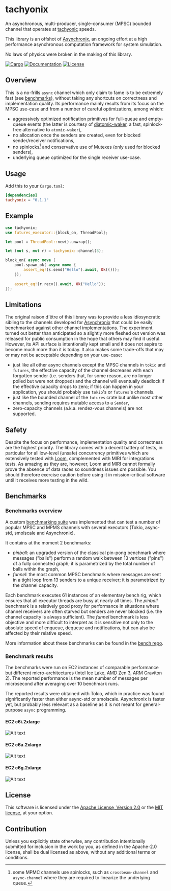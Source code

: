 # tachyonix

An asynchronous, multi-producer, single-consumer (MPSC) bounded channel
that operates at [tachyonic][tachyon] speeds.

This library is an offshot of [Asynchronix][asynchronix], an ongoing effort at a
high performance asynchronous computation framework for system simulation.

No laws of physics were broken in the making of this library.

[![Cargo](https://img.shields.io/crates/v/tachyonix.svg)](https://crates.io/crates/tachyonix)
[![Documentation](https://docs.rs/tachyonix/badge.svg)](https://docs.rs/tachyonix)
[![License](https://img.shields.io/badge/license-MIT%2FApache--2.0-blue.svg)](https://github.com/asynchronics/tachyonix#license)

[tachyon]: https://en.wikipedia.org/wiki/Tachyon

[asynchronix]: https://github.com/asynchronics/asynchronix

## Overview

This is a no-frills `async` channel which only claim to fame is to be extremely
fast (see [benchmarks](#benchmarks)), without taking any shortcuts on
correctness and implementation quality. Its performance mainly results from its
focus on the MPSC use-case and from a number of careful optimizations, among
which:

- aggressively optimized notification primitives for full-queue and
  empty-queue events (the latter is courtesy of
  [diatomic-waker][diatomic-waker], a fast, spinlock-free alternative to
  `atomic-waker`),
- no allocation once the senders are created, even for blocked sender/receiver
  notifications,
- no spinlocks[^spinlocks] and conservative use of Mutexes (only used for
  blocked senders),
- underlying queue optimized for the single receiver use-case.

[diatomic-waker]: https://github.com/asynchronics/diatomic-waker

[^spinlocks]: some MPMC channels use spinlocks, such as `crossbeam-channel` and
    `async-channel` where they are required to linearize the underlying queue.


## Usage

Add this to your `Cargo.toml`:

```toml
[dependencies]
tachyonix = "0.1.1"
```


## Example

```rust
use tachyonix;
use futures_executor::{block_on, ThreadPool};

let pool = ThreadPool::new().unwrap();

let (mut s, mut r) = tachyonix::channel(3);

block_on( async move {
    pool.spawn_ok( async move {
        assert_eq!(s.send("Hello").await, Ok(()));
    });
    
    assert_eq!(r.recv().await, Ok("Hello"));
});
```


## Limitations

The original raison d'être of this library was to provide a less idiosyncratic
sibling to the channels developed for [Asynchronix][asynchronix] that could be
easily benchmarked against other channel implementations. The experiment turned
out better than anticipated so a slightly more fleshed out version was released
for public consumption in the hope that others may find it useful. However, its
API surface is intentionally kept small and it does not aspire to become much
more than it is today. It also makes some trade-offs that may or may not be
acceptable depending on your use-case:

* just like all other async channels except the MPSC channels in `tokio` and
  `futures`, the effective capacity of the channel decreases with each forgotten
  sender (i.e. senders that, for some reason, are no longer polled but were not
  dropped) and the channel will eventually deadlock if the effective capacity
  drops to zero; if this can happen in your application, you should probably use
  `tokio`'s or `futures`'s channels.
* just like the bounded channel of the `futures` crate but unlike most other
  channels, sending requires mutable access to a `Sender`,
* zero-capacity channels (a.k.a. rendez-vous channels) are not supported. 



[sink]: https://docs.rs/futures/latest/futures/sink/trait.Sink.html

[stream]: https://docs.rs/futures/latest/futures/stream/trait.Stream.html

[channel_capacity]:
    https://github.com/rust-lang/futures-rs/pull/984#issuecomment-383792953


## Safety

Despite the focus on performance, implementation quality and correctness are the
highest priority. The library comes with a decent battery of tests, in
particular for all low-level (unsafe) concurrency primitives which are
extensively tested with [Loom][loom], complemented with MIRI for integrations
tests. As amazing as they are, however, Loom and MIRI cannot formally prove the
absence of data races so soundness issues _are_ possible. You should therefore
exercise caution before using it in mission-critical software until it receives
more testing in the wild.

[loom]: https://github.com/tokio-rs/loom


## Benchmarks

### Benchmarks overview

A custom [benchmarking suite][bench] was implemented that can test a number of
popular MPSC and MPMS channels with several executors (Tokio, async-std,
smolscale and Asynchronix).

It contains at the moment 2 benchmarks:
- *pinball*: an upgraded version of the classical pin-pong benchmark where
  messages ("balls") perform a random walk between 13 vertices ("pins") of a
  fully connected graph; it is parametrized by the total number of balls within
  the graph,
- *funnel*: the most common MPSC benchmark where messages are sent in a tight
  loop from 13 senders to a unique receiver; it is parametrized by the channel
  capacity.

Each benchmark executes 61 instances of an elementary bench rig, which ensures
that all executor threads are busy at nearly all times. The *pinball* benchmark
is a relatively good proxy for performance in situations where channel receivers
are often starved but senders are never blocked (i.e. the channel capacity is
always sufficient). The *funnel* benchmark is less objective and more difficult
to interpret as it is sensitive not only to the absolute speed of enqueue,
dequeue and notifications, but can also be affected by their relative speed.

More information about these benchmarks can be found in the [bench repo][bench].

[bench]: https://github.com/asynchronics/tachyobench/

### Benchmark results

The benchmarks were run on EC2 instances of comparable performance but different
micro-architectures (Intel Ice Lake, AMD Zen 3, ARM Graviton 2). The reported
performance is the mean number of messages per microsecond after averaging over
10 benchmark runs.

The reported results were obtained with Tokio, which in practice was found
significantly faster than either async-std or smolscale. Asynchronix is faster
yet, but probably less relevant as a baseline as it is not meant for
general-purpose `async` programming.

#### EC2 c6i.2xlarge

![Alt text](https://raw.githubusercontent.com/asynchronics/tachyobench/main/results/tokio_2022-11-10/c6i.2xlarge.png)

#### EC2 c6a.2xlarge

![Alt text](https://raw.githubusercontent.com/asynchronics/tachyobench/main/results/tokio_2022-11-10/c6a.2xlarge.png)

#### EC2 c6g.2xlarge

![Alt text](https://raw.githubusercontent.com/asynchronics/tachyobench/main/results/tokio_2022-11-10/c6g.2xlarge.png)


## License

This software is licensed under the [Apache License, Version
2.0](LICENSE-APACHE) or the [MIT license](LICENSE-MIT), at your option.


## Contribution

Unless you explicitly state otherwise, any contribution intentionally submitted
for inclusion in the work by you, as defined in the Apache-2.0 license, shall be
dual licensed as above, without any additional terms or conditions.
